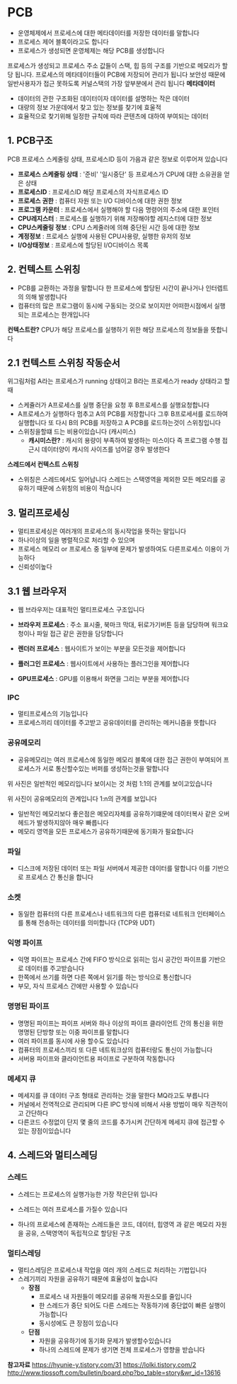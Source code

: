 # PCB
- 운영체제에서 프로세스에 대한 메타데이터를 저장한 데이터를 말합니다 
- 프로세스 제어 블록이라고도 합니다 
- 프로세스가 생성되면 운영체제는 해당 PCB를 생성합니다 

프로세스가 생성되고 프로세스 주소 값들이 스택, 힙 등의 구조를 기반으로 메모리가 할당 됩니다. 프로세스의 메타데이터들이 PCB에 저장되어 관리가 됩니다
보안성 때문에 일반사용자가 접근 못하도록 커널스택의 가장 앞부분에서 관리 됩니다
**메타데이터**
- 데이터의 관한 구조화된 데이터이자 데이터를 설명하는 작은 데이터 
- 대량의 정보 가운데에서 찾고 있는 정보를 찾기에 효울적
- 효율적으로 찾기위해 일정한 규칙에 따라 콘텐츠에 대하여 부여되는 데이터

## 1. PCB구조



PCB 프로세스 스케줄링 상태, 프로세스ID 등이 가음과 같은 정보로 이루어져 있습니다
- **프로세스 스케줄링 상태** : '준비' '일시중단' 등 프로세스가 CPU에 대한 소유권을 얻은 상태
- **프로세스ID** : 프로세스ID 해당 프로세스의 자식프로세스 ID
- **프로세스 권한** : 컴퓨터 자원 또는 I/O 디바이스에 대한 권한 정보
- **프로그램 카운터** : 프로세스에서 실행해야 할 다음 명령어의 주소에 대한 포인터
- **CPU레지스터** : 프로세스를 실행하기 위해 저장해야할 레지스터에 대한 정보
- **CPU스케줄링 정보** : CPU 스케줄러에 의해 중단된 시간 등에 대한 정보
- **계정정보** : 프로세스 실행에 사용된 CPU사용량, 실행한 유저의 정보
- **I/O상태정보** : 프로세스에 할당된 I/O디바이스 목록

## 2. 컨텍스트 스위칭
- PCB를 교환하는 과정을 말합니다 한 프로세스에 할당된 시간이 끝나거나 인터렙트의 의해 발생합니다
- 컴퓨터의 많은 프로그램이 동시에 구동되는 것으로 보이지만 어떠한시점에서 실행되는 프로세스는 한개입니다

**컨텍스트란?**
CPU가 해당 프로세스를 실행하기 위한 해당 프로세스의 정보들을 뜻합니다

## 2.1 컨텍스트 스위칭 작동순서
위그림처럼 A라는 프로세스가 running 상태이고 B라는 프로세스가 ready 상태라고 할 때
- 스케쥴러가 A프로세스를 실행 중단을 요청 후 B프로세스를 실행요청합니다
- A프로세스가 실행하다 멈추고 A의 PCB를 저장합니다 그후 B프로세서를 로드하여 실행합니다 또 다시 B의 PCB를 저장하고 A PCB를 로드하는것이 스위칭입니다
- 스위칭을할떄 드는 비용이있습니다 (캐시미스)
  - **캐시미스란?** : 캐시의 용량이 부족하여 발생하는 미스이다 즉 프로그램 수행 접근시 데이터양이 캐시의 사이즈를 넘어갈 경우 발생한다

**스레드에서 컨텍스트 스위칭**
- 스위칭은 스레드에서도 일어납니다 스레드는 스택영역을 제외한 모든 메모리를 공유하기 때문에 스위칭의 비용이 적습니다

## 3. 멀리프로세싱
- 멀티프로세싱은 여러개의 프로세스의 동시작업을 뜻하는 말입니다
- 하나이상의 일을 병렬적으로 처리할 수 있으며
- 프로세스 메모리 or 프로세스 중 일부에 문제가 발생하여도 다른프로세스 이용이 가능하다
- 신뢰성이높다

## 3.1 웹 브라우저
- 웹 브라우저는 대표적인 멀티프로세스 구조입니다


- **브라우저 프로세스** : 주소 표시줄, 북마크 막대, 뒤로가기버튼 등을 담당하며 워크요청이나 파일 접근 같은 권한을 담당합니다
- **렌더러 프로세스** : 웹사이트가 보이는 부분을 모든것을 제어합니다
- **플러그인 프로세스** : 웹사이트에서 사용하는 플러그인을 제어합니다
- **GPU프로세스** : GPU를 이용해서 화면을 그리는 부분을 제어합니다

### IPC
- 멀티프로세스의 기능입니다 
- 프로세스끼리 데이터를 주고받고 공유데이터를 관리하는 메커니즘을 뜻합니다

### 공유메모리
- 공유메모리는 여러 프로세스에 동일한 메모리 블록에 대한 접근 권한이 부여되어 프로세스가 서로 통신할수있는 버퍼를 생성하는것을 말합니다



위 사진은 일반적인 메모리입니다 보이시는 것 처럼 1:1의 관계를 보이고있습니다



위 사진이 공유메모리의 관계입니다 1:n의 관계를 보입니다
- 일반적인 메모리보다 좋은점은 메모리자체를 공유하기떄문에 데이터복사 같은 오버헤드가 발생하지않아 매우 빠릅니다
- 메모리 영역을 모든 프로세스가 공유하기때문에 동기화가 필요합니다 

### 파일
- 디스크에 저장된 데이터 또는 파일 서버에서 제공한 데이터를 말합니다 이를 기반으로 프로세스 간 통신을 합니다

### 소켓
- 동일한 컴퓨터의 다른 프로세스나 네트워크의 다른 컴퓨터로 네트워크 인터페이스를 통해 전송하는 데이터를 의미합니다 (TCP와 UDT)

### 익명 파이프



- 익명 파이프는 프로세스 간에 FIFO 방식으로 읽히는 임시 공간인 파이프를 기반으로 데이터를 주고받습니다
- 한쪽에서 쓰기를 하면 다른 쪽에서 읽기를 하는 방식으로 통신합니다
- 부모, 자식 프로세스 간에만 사용할 수 있습니다

### 명명된 파이프



- 명명된 파이프는 파이프 서버와 하나 이상의 파이프 클라이언트 간의 통신을 위한 명명된 단방향 또는 이중 파이프를 말합니다
- 여러 파이프를 동시에 사용 할수도 있습니다
- 컴퓨터의 프로세스끼리 또 다른 네트워크상의 컴퓨터랑도 통신이 가능합니다
- 서버용 파이프와 클라이언트용 파이프로 구분하여 작동합니다

### 메세지 큐
- 메세지를 큐 데이터 구조 형태로 관리하는 것을 말한다 MQ라고도 부릅니다
- 커널에서 전역적으로 관리되며 다른 IPC 방식에 비해서 사용 방법이 매우 직관적이고 간단하다 
- 다른코드 수정없이 단지 몇 줄의 코드를 추가시켜 간단하게 메세지 큐에 접근할 수 있는 장점이있습니다

## 4. 스레드와 멀티스레딩

### 스레드
- 스레드는 프로세스의 실행가능한 가장 작은단위 입니다
- 스레드는 여러 프로세스를 가질수 있습니다



- 하나의 프로세스에 존재하는 스레드들은 코드, 데이터, 힙영역 과 같은 메모리 자원을 공유, 스택영역이 독립적으로 할당된 구조

### 멀티스레딩
- 멀티스레딩은 프로세스내 작업을 여러 개의 스레드로 처리하는 기법입니다
- 스레기끼리 자원을 공유하기 때문에 효율성이 높습니다
  - **장점**
    - 프로세스 내 자원들이 메모리를 공유해 자원소모를 줄입니다
    - 한 스레드가 중단 되어도 다른 스레드는 작동하기에 중단없이 빠른 실행이 가능합니다
    - 동시성에도 큰 장점이 있습니다
  - **단점**
    - 자원을 공유하기에 동기화 문제가 발생할수있습니다
    - 하나의 스레드에 문제가 생기면 전체 프로세스가 영향을 받습니다 



**참고자료**
https://hyunie-y.tistory.com/31
https://lolki.tistory.com/2
http://www.tipssoft.com/bulletin/board.php?bo_table=story&wr_id=13616